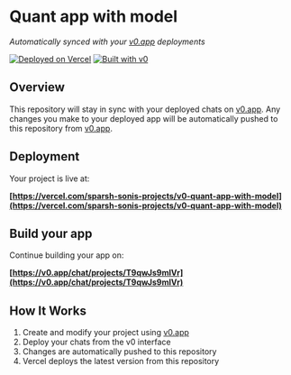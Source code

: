 # Quant app with model

*Automatically synced with your [v0.app](https://v0.app) deployments*

[![Deployed on Vercel](https://img.shields.io/badge/Deployed%20on-Vercel-black?style=for-the-badge&logo=vercel)](https://vercel.com/sparsh-sonis-projects/v0-quant-app-with-model)
[![Built with v0](https://img.shields.io/badge/Built%20with-v0.app-black?style=for-the-badge)](https://v0.app/chat/projects/T9qwJs9mlVr)

## Overview

This repository will stay in sync with your deployed chats on [v0.app](https://v0.app).
Any changes you make to your deployed app will be automatically pushed to this repository from [v0.app](https://v0.app).

## Deployment

Your project is live at:

**[https://vercel.com/sparsh-sonis-projects/v0-quant-app-with-model](https://vercel.com/sparsh-sonis-projects/v0-quant-app-with-model)**

## Build your app

Continue building your app on:

**[https://v0.app/chat/projects/T9qwJs9mlVr](https://v0.app/chat/projects/T9qwJs9mlVr)**

## How It Works

1. Create and modify your project using [v0.app](https://v0.app)
2. Deploy your chats from the v0 interface
3. Changes are automatically pushed to this repository
4. Vercel deploys the latest version from this repository
